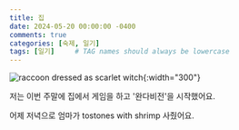 ```yaml
---
title: 집
date: 2024-05-20 00:00:00 -0400
comments: true
categories: [숙제, 일기]
tags: [일기]     # TAG names should always be lowercase
---
```


![raccoon dressed as scarlet witch](https://encrypted-tbn0.gstatic.com/images?q=tbn:ANd9GcQeQ8GZy0vqRnw5ZLWEsqbNao-R0btwXaDZp4mqxuA2OQ&s){:width="300"}

저는 이번 주말에 집에서 게임을 하고 '완다비전'을 시작했어요.

어제 저녁으로 엄마가 tostones with shrimp 사줬어요.